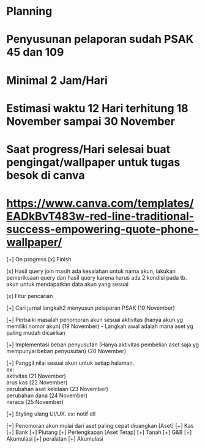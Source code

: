 # Planning
# Penyusunan pelaporan sudah PSAK 45 dan 109
# Minimal 2 Jam/Hari
# Estimasi waktu 12 Hari terhitung 18 November sampai 30 November
# Saat progress/Hari selesai buat pengingat/wallpaper untuk tugas besok di canva
# https://www.canva.com/templates/EADkBvT483w-red-line-traditional-success-empowering-quote-phone-wallpaper/

[+] On progress     [x] Finish

[x] Hasil query join masih ada kesalahan untuk nama akun, lakukan pemeriksaan query dan hasil query karena harus ada 2 kondisi pada tb. akun untuk mendapatkan data akun yang sesuai <br>

[x] Fitur pencarian <br>

[+] Cari jurnal langkah2 menyusun pelaporan PSAK (19 November) <br>

[+] Perbaiki masalah penomoran akun sesuai aktivitas (hanya akun yg memiliki nomor akun) (19 November) - Langkah awal adalah mana aset yg paling mudah dicairkan<br>

[+] Implementasi beban penyusutan (Hanya aktivitas pembelian aset saja yg mempunyai beban penyusutan) (20 November)<br>

[+] Panggil nilai sesuai akun untuk setiap halaman. <br>
ex:<br>
aktivitas (21 November)<br>
arus kas (22 November)<br>
perubahan aset kelolaan (23 November)<br>
perubahan dana (24 November)<br>
neraca (25 November)<br>

[+] Styling ulang UI/UX. ex: notif dll<br>


[=] Penomoran akun mulai dari aset paling cepat diuangkan
[Aset]
[+] Kas
[+] Bank
[+] Piutang
[+] Perlengkapan
[Aset Tetap]
[+] Tanah
[+] G&B
[+] Akumulasi
[+] peralatan
[+] Akumulasi
